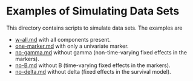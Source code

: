 # Examples of Simulating Data Sets
This directory contains scripts to simulate data sets. The examples are

 - [w-all.md](w-all.md) with all components present.
 - [one-marker.md](one-marker.md) with only a univariate marker.
 - [no-gamma.md](no-gamma.md) without gamma (non-time-varying fixed effects in the markers).
 - [no-B.md](no-B.md) without B (time-varying fixed effects in the markers).
 - [no-delta.md](no-delta.md) without delta (fixed effects in the survival model).
